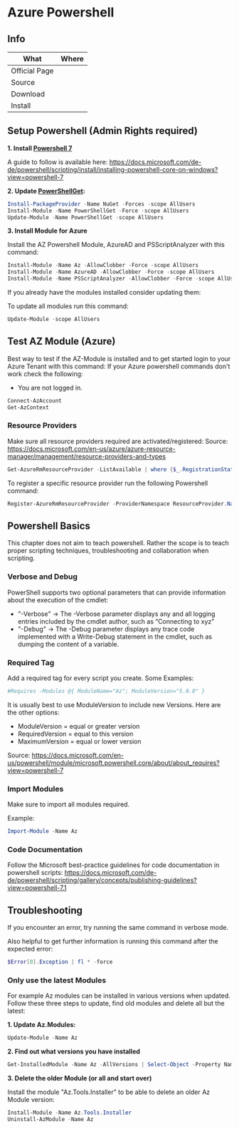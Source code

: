 # Azure Powershell

## Info

|What|Where|
|-|-|
|Official Page||
|Source||
|Download||
|Install||

## Setup Powershell (Admin Rights required)

**1. Install [Powershell 7](https://github.com/PowerShell/powershell/releases)**

A guide to follow is available here: https://docs.microsoft.com/de-de/powershell/scripting/install/installing-powershell-core-on-windows?view=powershell-7

**2. Update [PowerShellGet](https://github.com/Azure/azure-powershell):**

```powershell
Install-PackageProvider -Name NuGet -Forces -scope AllUsers
Install-Module -Name PowerShellGet -Force -scope AllUsers
Update-Module -Name PowerShellGet -scope AllUsers
```

**3. Install Module for Azure**

Install the AZ Powershell Module, AzureAD and PSScriptAnalyzer with this command:

```powershell
Install-Module -Name Az -AllowClobber -Force -scope AllUsers
Install-Module -Name AzureAD -AllowClobber -Force -scope AllUsers
Install-Module -Name PSScriptAnalyzer -AllowClobber -Force -scope AllUsers
```

If you already have the modules installed consider updating them:

To update all modules run this command:

```powershell
Update-Module -scope AllUsers
```

## Test AZ Module (Azure)

Best way to test if the AZ-Module is installed and to get started login to your Azure Tenant with this command:
If your Azure powershell commands don't work check the following:

- You are not logged in.

```powershell
Connect-AzAccount
Get-AzContext
```

### Resource Providers

Make sure all resource providers required are activated/registered:
Source: <https://docs.microsoft.com/en-us/azure/azure-resource-manager/management/resource-providers-and-types>

```powershell
Get-AzureRmResourceProvider -ListAvailable | where {$_.RegistrationState -eq "Registered"} | Select ProviderNamespace, RegistrationState
```

To register a specific resource provider run the following Powershell command:

```powershell
Register-AzureRmResourceProvider -ProviderNamespace ResourceProvider.Name
```

## Powershell Basics

This chapter does not aim to teach powershell. Rather the scope is to teach proper scripting techniques, troubleshooting and collaboration when scripting.

### Verbose and Debug

PowerShell supports two optional parameters that can provide information about the execution of the cmdlet:

- "-Verbose" -> The -Verbose parameter displays any and all logging entries included by the cmdlet author, such as “Connecting to xyz”
- "-Debug"  -> The -Debug parameter displays any trace code implemented with a Write-Debug statement in the cmdlet, such as dumping the content of a variable.

### Required Tag

Add a required tag for every script you create.
Some Examples:

```powershell
#Requires -Modules @{ ModuleName="Az"; ModuleVersion="5.0.0" }
```

It is usually best to use ModuleVersion to include new Versions. Here are the other options:

- ModuleVersion = equal or greater version
- RequiredVersion = equal to this version
- MaximumVersion = equal or lower version

Source: <https://docs.microsoft.com/en-us/powershell/module/microsoft.powershell.core/about/about_requires?view=powershell-7>

### Import Modules

Make sure to import all modules required.

Example:

```powershell
Import-Module -Name Az
```

### Code Documentation

Follow the Microsoft best-practice guidelines for code documentation in powershell scripts:
<https://docs.microsoft.com/de-de/powershell/scripting/gallery/concepts/publishing-guidelines?view=powershell-7.1>

## Troubleshooting

If you encounter an error, try running the same command in verbose mode.

Also helpful to get further information is running this command after the expected error:

```powershell
$Error[0].Exception | fl * -force
```

### Only use the latest Modules

For example Az modules can be installed in various versions when updated.
Follow these three steps to update, find old modules and delete all but the latest:

**1. Update Az.Modules:**

```powershell
Update-Module -Name Az
```

**2. Find out what versions you have installed**

```powershell
Get-InstalledModule -Name Az -AllVersions | Select-Object -Property Name, Version
```

**3. Delete the older Module (or all and start over)**

Install the module "Az.Tools.Installer" to be able to delete an older Az Module version:

```powershell
Install-Module -Name Az.Tools.Installer
Uninstall-AzModule -Name Az
```
